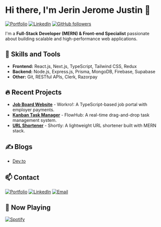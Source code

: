 # Hi there, I'm Jerin Jerome Justin 👋  

[![Portfolio](https://img.shields.io/badge/Portfolio-%2312100E.svg?&style=for-the-badge&logo=vercel&logoColor=white)](https://jerin3j.vercel.app/)
[![LinkedIn](https://img.shields.io/badge/LinkedIn-blue?style=for-the-badge&logo=linkedin)](https://www.linkedin.com/in/jerin-jerome-justin/)
[![GitHub followers](https://img.shields.io/github/followers/Jerin3j?label=Follow&style=for-the-badge&logo=github)](https://github.com/Jerin3j)

I'm a **Full-Stack Developer (MERN) & Front-end Specialist** passionate about building scalable and high-performance web applications.  

## 🚀 Skills and Tools  
- **Frontend:** React.js, Next.js, TypeScript, Tailwind CSS, Redux  
- **Backend:** Node.js, Express.js, Prisma, MongoDB, Firebase, Supabase  
- **Other:** Git, RESTful APIs, Clerk, Razorpay  

## 🔥 Recent Projects  
- [**Job Board Website**](https://github.com/Jerin3j/workro-jobBoard) - Workro!: A TypeScript-based job portal with employer payments.  
- [**Kanban Task Manager**](https://github.com/Jerin3j/flow-hub) - FlowHub: A real-time drag-and-drop task management system.  
- [**URL Shortener**](https://github.com/Jerin3j/shortly) - Shortly: A lightweight URL shortener built with MERN stack.  

## ✍️ Blogs  
- [Dev.to](https://dev.to/jerin3j)  

## 📫 Contact  
[![Portfolio](https://img.shields.io/badge/Portfolio-%2312100E.svg?&style=for-the-badge&logo=vercel&logoColor=white)](https://jerin3j.vercel.app/)
[![LinkedIn](https://img.shields.io/badge/LinkedIn-blue?style=for-the-badge&logo=linkedin)](https://www.linkedin.com/in/jerin-jerome-justin/)
[![Email](https://img.shields.io/badge/Email-D14836?style=for-the-badge&logo=gmail&logoColor=white)](mailto:jerinjeromejustin@gmail.com)  

## 🎵 Now Playing  
[![Spotify](https://spotify-github-readme.vercel.app/api/spotify)](https://open.spotify.com/)  
